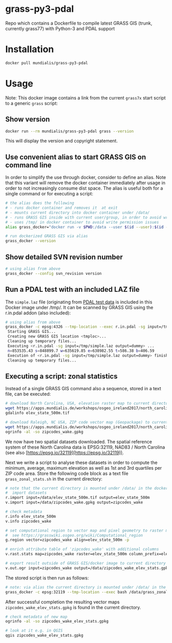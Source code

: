 # grass-py3-pdal
Repo which contains a Dockerfile to compile latest GRASS GIS (trunk, currently grass77) with Python-3 and PDAL support

# Installation

```bash
docker pull mundialis/grass-py3-pdal
```

# Usage

Note: This docker image contains a link from the current `grass7x` start script to a generic `grass` script:

## Show version

```bash
docker run --rm mundialis/grass-py3-pdal grass --version
```

This will display the version and copyright statement.

## Use convenient alias to start GRASS GIS on command line

In order to simplify the use through docker, consider to define an alias.
Note that this variant will remove the docker container immediately after usage
in order to not increasingly consume dist space.
The alias is useful both for a single command or for executing a script:

```bash
# the alias does the following
# - runs docker container and removes it  at exit
# - mounts current directory into docker container under /data/
# - runs GRASS GIS inside with current user/group, in order to avoid writing out data as root user
# - uses /tmp/ in docker container to avoid write permission issues
alias grass_docker="docker run -v $PWD:/data --user $(id --user):$(id --group) -e "HOME=/tmp/" --rm mundialis/grass-py3-pdal grass"

# run dockerized GRASS GIS via alias
grass_docker --version
```

## Show detailed SVN revision number

```bash
# using alias from above
grass_docker --config svn_revision version
```

## Run a PDAL test with an included LAZ file

The `simple.laz` file (originating from [PDAL test data](https://github.com/PDAL/PDAL/tree/master/test/data/laz)
is included in this Docker image under /tmp/. It can be scanned by GRASS GIS using the r.in.pdal addon (also included):

```bash
# using alias from above
grass_docker -c epsg:4326 --tmp-location --exec r.in.pdal -sg input=/tmp/simple.laz output=dummy
 Starting GRASS GIS...
 Creating new GRASS GIS location <tmploc>...
 Cleaning up temporary files...
 Executing <r.in.pdal -sg input=/tmp/simple.laz output=dummy> ...
 n=853535.43 s=848899.7 w=635619.85 e=638982.55 t=586.38 b=406.59
 Execution of <r.in.pdal -sg input=/tmp/simple.laz output=dummy> finished.
 Cleaning up temporary files...
```

## Executing a script: zonal statistics

Instead of a single GRASS GIS command also a sequence, stored in a text file, can be executed:

```bash
# download North Carolina, USA, elevation raster map to current directory
wget https://apps.mundialis.de/workshops/osgeo_ireland2017/north_carolina/elev_state_500m.tif
gdalinfo elev_state_500m.tif

# download Raleigh, NC USA, ZIP code vector map (Geopackage) to current directory
wget https://apps.mundialis.de/workshops/osgeo_ireland2017/north_carolina/zipcodes_wake.gpkg
ogrinfo -al -so zipcodes_wake.gpkg
```

We now have two spatial datasets downloaded. The spatial reference system of these
North Carolina data is EPSG:32119, NAD83 / North Carolina (see also [https://epsg.io/32119](https://epsg.io/32119)).

Next we write a script to analyse these datasets in order to compute the minimum, average,
maximum elevation as well as 1st and 3rd quartiles per ZIP code area. Store the following
code block as a text file `grass_zonal_stats.sh` in the current directory:

```bash
# note that the current directory is mounted under /data/ in the docker container
#  import datasets
r.import input=/data/elev_state_500m.tif output=elev_state_500m
v.import input=/data/zipcodes_wake.gpkg output=zipcodes_wake

# check metadata
r.info elev_state_500m
v.info zipcodes_wake

# set computational region to vector map and pixel geometry to raster map
#  see https://grasswiki.osgeo.org/wiki/Computational_region
g.region vector=zipcodes_wake align=elev_state_500m -p

# enrich attribute table of 'zipcodes_wake' with additional columns
v.rast.stats map=zipcodes_wake raster=elev_state_500m column_prefix=elev method=minimum,maximum,average,first_quartile,third_quartile

# export result outside of GRASS GIS/docker image to current directory
v.out.ogr input=zipcodes_wake output=/data/zipcodes_wake_elev_stats.gpkg
```

The stored script is then run as follows:

```bash
# note: via alias the current directory is mounted under /data/ in the docker container
grass_docker -c epsg:32119 --tmp-location --exec bash /data/grass_zonal_stats.sh
```

After successful completion the resulting vector maps `zipcodes_wake_elev_stats.gpkg` is found
in the current directory.

```bash
# check metadata of new map
ogrinfo -al -so zipcodes_wake_elev_stats.gpkg

# look at it e.g. in QGIS
qgis zipcodes_wake_elev_stats.gpkg
```
